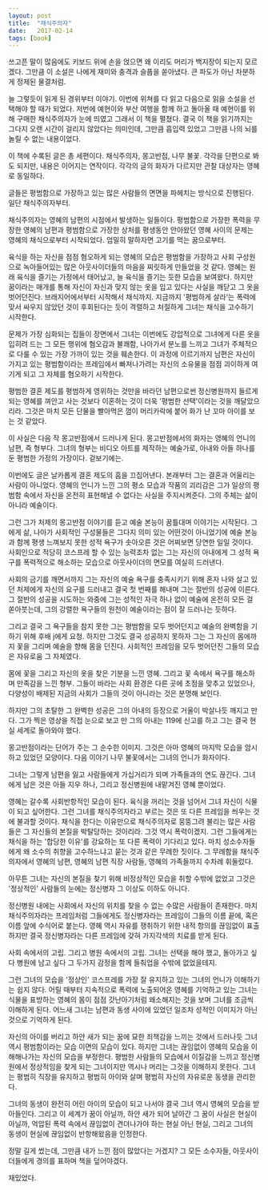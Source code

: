 ```yaml
---
layout: post
title:  "채식주의자"
date:   2017-02-14
tags: [book]
---
```


쓰고픈 말이 많음에도 키보드 위에 손을 얹으면 왜 이리도 머리가 백지장이 되는지 모르겠다. 그만큼 이 소설은 나에게 재미와 충격과 슬픔을 쏟아냈다. 큰 파도가 아닌 차분하게 정제된 물결처럼. 

  늘 그렇듯이 읽게 된 경위부터 이야기. 이번에 위쳐를 다 읽고 다음으로 읽을 소설을 선택해야 할 때가 되었다. 저번에 예현이와 부산 여행을 함께 하고 돌아올 때 예현이를 위해 구매한 채식주의자가 눈에 띄였고 그래서 이 책을 펼쳤다. 결국 이 책을 읽기까지는 그다지 오랜 시간이 걸리지 않았다는 의미인데, 그만큼 흡입력 있었고 그만큼 나의 뇌를 놀릴 수 없는 내용이었다. 

  이 책에 수록된 글은 총 세편이다. 채식주의자, 몽고반점, 나무 불꽃. 각각을 단편으로 봐도 되지만, 내용은 이어지는 연작이다. 각각의 글의 화자가 다르지만 관찰 대상자는 영혜로 동일하다. 

  글들은 평범함으로 가장하고 있는 많은 사람들의 면면을 파헤치는 방식으로 진행된다. 일단 채식주의자부터. 

  채식주의자는 영혜의 남편의 시점에서 발생하는 일들이다. 평범함으로 가장한 폭력을 무장한 영혜의 남편과 평범함으로 가장한 상처를 평생동안 안아왔던 영혜 사이의 문제는 영혜의 채식으로부터 시작되었다. 엄밀히 말하자면 고기를 먹는 꿈으로부터. 

  육식을 하는 자신을 점점 혐오하게 되는 영혜의 모습은 평범함을 가장하고 사회 구성원으로 녹아들어있는 많은 아웃사이더들의 마음을 찌릿하게 만들었을 것 같다. 영혜는 원래 육식을 즐기는 가정에서 태어났고, 늘 육식을 즐기는 듯한 모습을 보여왔다. 하지만 꿈이라는 매개를 통해 자신이 자신과 맞지 않는 옷을 입고 있다는 사실을 깨닫고 그 옷을 벗어던진다. 브래지어에서부터 시작해서 채식까지. 지금까지 '평범하게 살라'는 폭력에 맞서 싸우지 않았던 것이 후회된다는 듯이 격렬하고 처절하게 그녀는 채식을 고수하기 시작한다. 

  문제가 가장 심화되는 집들이 장면에서 그녀는 이번에도 강압적으로 그녀에게 다른 옷을 입히려 드는 그 모든 행위에 혐오감과 불쾌함, 나아가서 분노를 느끼고 그녀가 주체적으로 다룰 수 있는 가장 가까이 있는 것을 훼손한다. 이 과정에 이르기까지 남편은 자신이 가지고 있는 평범함이라는 프레임에서 빠져나가려는 자신의 소유물을 점점 괴이하게 여기게 되고 그 자체를 혐오하기 시작한다. 

  평범한 결혼 제도를 평범하게 영위하는 것만을 바라던 남편으로썬 정신병원까지 들르게 되는 영혜를 껴안고 사는 것보다 이혼하는 것이 더욱 '평범한 선택'이라는 것을 깨달았으리라. 그것은 마치 모든 단물을 빨아먹은 껌이 머리카락에 붙어 화가 난 꼬마 아이를 보는 것 같았다. 

  이 사실은 다음 작 몽고반점에서 드러나게 된다. 몽고반점에서의 화자는 영혜의 언니의 남편, 즉 형부다. 그녀의 형부는 비디오 아트를 제작하는 예술가로, 아내와 아들 하나를 둔 평범한 가정의 가장이다. 겉보기에는. 

  이번에도 글은 날카롭게 결혼 제도의 흠을 끄집어낸다. 본래부터 그는 결혼과 어울리는 사람이 아니었다. 영혜의 언니가 느낀 그의 평소 모습과 작품의 괴리감은 그가 일상의 평범함 속에서 자신을 온전히 표현해낼 수 없다는 사실을 주지시켜준다. 그의 주체는 삶이 아니라 예술이다. 

  그런 그가 처제의 몽고반점 이야기를 듣고 예술 본능이 꿈틀대며 이야기는 시작된다. 그에게 삶, 나아가 사회적인 구성물들은 그다지 의미 있는 어떤것이 아니었기에 예술 본능과 함께 평생 느껴보지 못한 성적 욕구가 솟아오른 것은 어찌보면 당연한 일일 것이다. 사회인으로 적당히 코스프레 할 수 있는 능력조차 없는 그는 자신의 아내에게 그 성적 욕구를 폭력적으로 해소하는 모습으로 아웃사이더의 면모를 여실히 드러낸다. 

  사회의 금기를 깨면서까지 그는 자신의 예술 욕구를 충족시키기 위해 혼자 나와 살고 있던 처제에게 자신의 요구를 드러내고 결국 첫 번째를 해내며 그는 절반의 성공에 이른다. 그 절반의 성공을 시도하는 와중에 그는 성적인 자극 하나 없이 예술에 온전히 모든 걸 쏟아붓는데, 그의 강렬한 욕구들의 원천이 예술이라는 점이 잘 드러나는 듯하다. 

  그리고 결국 그 욕구들을 참지 못한 그는 평범함을 모두 벗어던지고 예술의 완벽함을 기하기 위해 후배 j에게 요청. 하지만 그것도 결국 성공하지 못하자 그는 그 자신의 몸에까지 꽃을 그리며 예술을 향해 몸을 던진다. 사회적인 프레임을 모두 벗어던진 그들의 모습은 자유로움 그 자체였다. 

  몸에 꽃을 그리고 자신의 옷을 찾은 기분을 느낀 영혜. 그리고 꽃 속에서 욕구를 해소하며 만족감을 느낀 형부. 그들이 바라는 사회 환경은 다른 곳에 초점을 맞추고 있었으나, 다양성이 배제된 지금의 사회가 그들의 것이 아니라는 것은 분명해 보인다. 

  하지만 그의 초탈한 그 완벽한 성공은 그의 아내의 등장으로 거울이 박살나듯 깨지고 만다. 그가 찍은 영상을 직접 눈으로 보고 만 그의 아내는 119에 신고를 하고 그는 결국 현실 세계로 돌아와야 했다. 

  몽고반점이라는 단어가 주는 그 순수한 이미지. 그것은 아마 영혜의 마지막 모습을 암시하고 있었던 모양이다. 다음 이야기 나무 불꽃에서는 그녀의 언니가 화자이다. 

  그녀는 그렇게 남편을 잃고 사람들에게 가십거리가 되며 가족들과의 연도 끊긴다. 그녀에게 남은 것은 아들 지우 하나, 그리고 정신병원에 내맡겨진 영혜 뿐이었다. 

  영혜는 갈수록 사회반항적인 모습이 된다. 육식을 꺼리는 것을 넘어서 그녀 자신이 식물이 되고 싶어한다. 그런 그녀를 채식주의자라고 부르는 것은 또 다른 프레임을 씌우는 것에 불과할 것이다. 채식을 한다는 이유만으로 채식주의자로 뭉뚱그려 불리는 많은 사람들은 그 자신들의 본질을 박탈당하는 것이리라. 그것 역시 폭력이겠지. 그런 그들에게는 채식을 하는 '합당한 이유'를 강요하는 또 다른 폭력이 기다리고 있다. 마치 성소수자들에게 왜 소수의 취향을 고수하느냐고 묻는 것과 같은 무례한 짓이다. 그 무례함을 채식주의자에서 영혜의 남편, 영혜의 남편 직장 사람들, 영혜의 가족들까지 수차례 휘둘렀다. 

  아무튼 그녀는 자신의 본질을 찾기 위해 비정상적인 모습을 취할 수밖에 없었고 그것은 '정상적인' 사람들의 눈에는 정신병자 그 이상도 이하도 아니다. 

  정신병원 내에는 사회에서 자신의 위치를 찾을 수 없는 수많은 사람들이 존재한다. 마치 채식주의자라는 프레임처럼 그들에게도 정신병자라는 프레임이 그들의 이름 끝에, 혹은 이름 앞에 수식어로 붙는다. 영혜 역시 자유를 쟁취하기 위한 내적 항의를 끊임없이 표출하지만 결국 정신병자라는 다른 프레임에 갖혀 가지각색의 치료를 받게 된다. 

  사회 속에서의 고립. 그리고 병원 속에서의 고립. 그녀는 선택을 해야 했고, 돌아가고 싶다 병원에 남고 싶다 그 두가지 감정을 함께 들춰업을 수밖에 없었을테지. 

  그런 그녀의 모습을 '정상인' 코스프레를 가장 잘 유지하고 있는 그녀의 언니가 이해하기는 쉽지 않다. 어릴 때부터 지속적으로 폭력에 노출되어온 영혜를 기억하고 있는 그녀는 식물을 표방하는 영혜의 몸이 점점 갓난아기처럼 왜소해지는 것을 보며 그녀를 조금씩 이해하게 된다. 어느새 그녀는 남편과 동생 사이에 있었던 일조차 성적인 이미지가 아닌 것으로 기억하게 된다. 

  자신의 아이를 버리고 하얀 새가 되는 꿈에 묘한 죄책감을 느끼는 것에서 드러나듯 그녀 역시 평범함이라는 모습 이면의 모습이 있다. 하지만 그녀는 끊임없이 영혜의 모습을 이해해나가는 자신의 모습을 부정한다. 평범한 사람들의 모습에서 이질감을 느끼고 정신병원에서 정상적임을 찾게 되는 그녀이지만 역시나 머리는 그것을 이해하지 못한다. 그녀는 평범히 직장을 유지하고 평범히 아이와 살며 평범히 자신의 자유로운 동생을 관리한다. 

  그녀의 동생이 완전히 어린 아이의 모습이 되고 나서야 결국 그녀 역시 영혜의 모습을 받아들인다. 그리고 이 세계가 꿈이 아닐까, 하얀 새가 되어 날아간 그 꿈이 사실은 현실이 아닐까, 억압된 폭력 속에서 끊임없이 견뎌나가야 하는 현실 아닌 현실, 그리고 그녀의 동생이 현실에 끊임없이 반항해왔음을 인정한다. 

  정말 길게 썼는데, 그만큼 내가 느낀 점이 많았다는 거겠지? 그 모든 소수자들, 아웃사이더들에게 경의를 표하며 책을 덮어야겠다. 

  재밌었다.